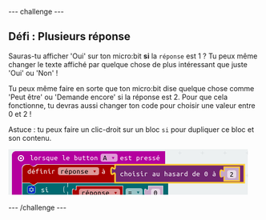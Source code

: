 --- challenge ---
## Défi : Plusieurs réponse
Sauras-tu afficher 'Oui' sur ton micro:bit __si__ la `réponse` est 1 ?
Tu peux même changer le texte affiché par quelque chose de plus intéressant que juste 'Oui' ou 'Non'&nbsp;!

Tu peux même faire en sorte que ton micro:bit dise quelque chose comme 'Peut être' ou 'Demande encore' si la réponse est 2.
Pour que cela fonctionne, tu devras aussi changer ton code pour choisir une valeur entre 0 et 2 !

Astuce&nbsp;: tu peux faire un clic-droit sur un bloc `si` pour dupliquer ce bloc et son contenu.

![screenshot](images/fortune-random-2.png)



--- /challenge ---
